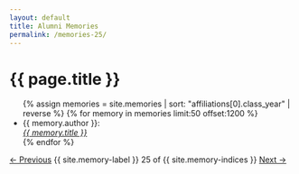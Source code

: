 ```yaml
---
layout: default
title: Alumni Memories
permalink: /memories-25/
---
```


<h1>{{ page.title }}</h1>

<ul>
  {% assign memories = site.memories | sort: "affiliations[0].class_year" | reverse %}
  {% for memory in memories limit:50 offset:1200 %}
    <li>
      {{ memory.author }}:<br><a href="{{ memory.url }}"><i>{{ memory.title }}</i></a>
    </li>
  {% endfor %}
</ul>

<nav class="memory-nav">
  <a href="/memories-24/" class="pill-nav prev">&larr; Previous</a>
  <span>{{ site.memory-label }} 25 of {{ site.memory-indices }}</span>
  <a href="/memories-26/" class="pill-nav next">Next &rarr;</a>
</nav>
